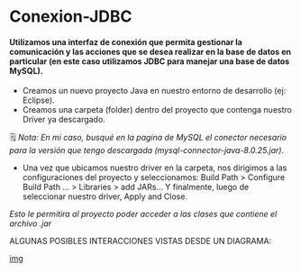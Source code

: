 # Conexion-JDBC

#### Utilizamos una interfaz de conexión que permita gestionar la comunicación y las acciones que se desea realizar en la base de datos en particular (en este caso utilizamos JDBC para manejar una base de datos MySQL).

- Creamos un nuevo proyecto Java en nuestro entorno de desarrollo (ej: Eclipse).
- Creamos una carpeta (folder) dentro del proyecto que contenga nuestro Driver ya descargado.

🗒️ _Nota: En mi caso, busqué en la pagina de MySQL el conector necesario para la versión que tengo descargada (mysql-connector-java-8.0.25.jar)._
- Una vez que ubicamos nuestro driver en la carpeta, nos dirigimos a las configuraciones del proyecto y seleccionamos: Build Path > Configure Build Path ... > Libraries > add JARs...  Y finalmente, luego de seleccionar nuestro driver, Apply and Close.

_Esto le permitira al proyecto poder acceder a las clases que contiene el archivo .jar_

ALGUNAS POSIBLES INTERACCIONES VISTAS DESDE UN DIAGRAMA:

[img](https://github.com/RicardoLopez9908/Conexion-JDBC/blob/master/Interacciones%20JDBC.png)
